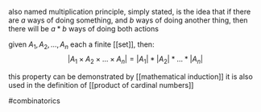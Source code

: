 also named multiplication principle,  simply stated, is the idea that if there are $a$ ways of doing something, and $b$ ways of doing another thing, then there will be $a*b$ ways of doing both actions

given $A_1, A_2, \ldots , A_n$ each a finite [[set]], then: 
$$|A_1 \times A_2 \times \ldots \times A_n| = |A_1|*|A_2|*\ldots * |A_n|$$

this property can be demonstrated by [[mathematical induction]]
it is also used in the definition of [[product of cardinal numbers]]

#combinatorics
